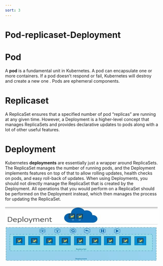 ```yaml
---
sort: 3
---
```

# Pod-replicaset-Deployment

# Pod
A **pod** is a fundamental unit  in Kubernetes. A pod can encapsulate one or more containers. 
If a pod doesn’t respond or fail, Kubernetes will destroy and create a new one . 
Pods are ephemeral components.


# Replicaset
A ReplicaSet ensures that a specified number of pod “replicas” are running at any given time. However, a Deployment is a higher-level concept that manages ReplicaSets and provides declarative updates to pods along with a lot of other useful features. 


# Deployment
Kubernetes **deployments** are essentially just a wrapper around ReplicaSets. The ReplicaSet manages the number of running pods, and the Deployment implements features on top of that to allow rolling updates, health checks on pods, and easy roll-back of updates.
When using Deployments, you should not directly manage the ReplicaSet that is created by the Deployment. All operations that you would perform on a ReplicaSet should be performed on the Deployment instead, which then manages the process for updating the ReplicaSet. 


![deployment ](https://raw.githubusercontent.com/yaswanthvarma/kubernetes/gh-pages/images/pod-replicaset-deployment/pods-replicaset-deployments.JPG)




